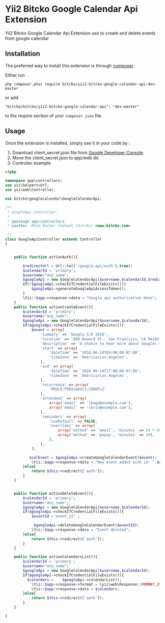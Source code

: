 Yii2 Bitcko Google Calendar Api Extension
=========================================
Yii2 Bitcko Google Calendar Api Extension use to create and delete events from google calendar 

Installation
------------

The preferred way to install this extension is through [composer](http://getcomposer.org/download/).

Either run

```
php composer.phar require bitcko/yii2-bitcko-google-calendar-api:dev-master

```

or add

```
"bitcko/bitcko/yii2-bitcko-google-calendar-api": "dev-master"
```

to the require section of your `composer.json` file.


Usage
-----

Once the extension is installed, simply use it in your code by  :

1. Download client_secret.json file from  [Google Developer Console](https://console.developers.google.com/).
2. Move the client_secret.json to app/web dir.
3. Controller example

```php
<?php

namespace app\controllers;
use yii\helpers\Url;
use yii\web\Controller;

use bitcko\googlecalendar\GoogleCalendarApi;

/**
 * GoogleApi controller.
 *
 * @package app\controllers
 * @author  Mhmd Backer shehadi (bitcko) <www.bitcko.com>

 */
class GoogleApiController extends Controller
{


    public function actionAuth(){

        $redirectUrl = Url::to(['/google-api/auth'],true);
        $calendarId = 'primary';
        $username="any_name";
        $googleApi = new GoogleCalendarApi($username,$calendarId,$redirectUrl);
        if(!$googleApi->checkIfCredentialFileExists()){
            $googleApi->generateGoogleApiAccessToken();
        }
        \Yii::$app->response->data = "Google api authorization done";
    }
    public function actionCreateEvent(){
        $calendarId = 'primary';
        $username="any_name";
        $googleApi = new GoogleCalendarApi($username,$calendarId);
        if($googleApi->checkIfCredentialFileExists()){
            $event = array(
                'summary' => 'Google I/O 2018',
                'location' => '800 Howard St., San Francisco, CA 94103',
                'description' => 'A chance to hear more about Google\'s developer products.',
                'start' => array(
                    'dateTime' => '2018-06-14T09:00:00-07:00',
                    'timeZone' => 'America/Los_Angeles',
                ),
                'end' => array(
                    'dateTime' => '2018-06-14T17:00:00-07:00',
                    'timeZone' => 'America/Los_Angeles',
                ),
                'recurrence' => array(
                    'RRULE:FREQ=DAILY;COUNT=2'
                ),
                'attendees' => array(
                    array('email' => 'lpage@example.com'),
                    array('email' => 'sbrin@example.com'),
                ),
                'reminders' => array(
                    'useDefault' => FALSE,
                    'overrides' => array(
                        array('method' => 'email', 'minutes' => 24 * 60),
                        array('method' => 'popup', 'minutes' => 10),
                    ),
                ),
            );

           $calEvent = $googleApi->createGoogleCalendarEvent($event);
            \Yii::$app->response->data = "New event added with id: ".$calEvent->getId();
        }else{
            return $this->redirect(['auth']);
        }
    }


    public function actionDeleteEvent(){
        $calendarId = 'primary';
        $username="any_name";
        $googleApi = new GoogleCalendarApi($username,$calendarId);
        if($googleApi->checkIfCredentialFileExists()){
            $eventId ='event_id' ;

             $googleApi->deleteGoogleCalendarEvent($eventId);
            \Yii::$app->response->data = "Event deleted";
        }else{
            return $this->redirect(['auth']);
        }
    }

    public function actionCalendarsList(){
        $calendarId = 'primary';
        $username="any_name";
        $googleApi = new GoogleCalendarApi($username,$calendarId);
        if($googleApi->checkIfCredentialFileExists()){
          $calendars =    $googleApi->calendarList();
            \Yii::$app->response->format = \yii\web\Response::FORMAT_JSON;
            \Yii::$app->response->data = $calendars;
        }else{
            return $this->redirect(['auth']);
        }
    }

}


```




